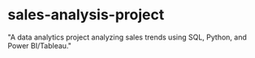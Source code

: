 # sales-analysis-project
"A data analytics project analyzing sales trends using SQL, Python, and Power BI/Tableau."
